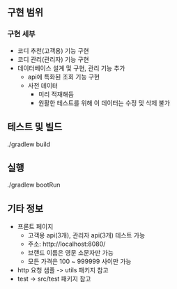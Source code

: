 ## 구현 범위

### 구현 세부
- 코디 추천(고객용) 기능 구현
- 코디 관리(관리자) 기능 구현
- 데이터베이스 설계 및 구현, 관리 기능 추가
    - api에 특화된 조회 기능 구현
    - 사전 데이터
        - 미리 적재해둠
        - 원활한 테스트를 위해 이 데이터는 수정 및 삭제 불가

## 테스트 및 빌드
./gradlew build

## 실행
./gradlew bootRun

## 기타 정보
- 프론트 페이지
    - 고객용 api(3개), 관리자 api(3개) 테스트 가능
    - 주소: http://localhost:8080/
    - 브랜드 이름은 영문 소문자만 가능
    - 모든 가격은 100 ~ 999999 사이만 가능
- http 요청 샘플 -> utils 패키지 참고
- test -> src/test 패키지 참고